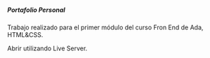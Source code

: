 ##### Portafolio Personal #####

Trabajo realizado para el primer módulo del curso Fron End de Ada, HTML&CSS.

Abrir utilizando Live Server.